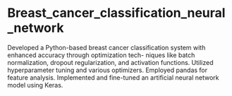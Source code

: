# Breast_cancer_classification_neural_network
Developed a Python-based breast cancer classification system with enhanced accuracy through optimization tech-
niques like batch normalization, dropout regularization, and activation functions.
Utilized hyperparameter tuning and various optimizers. Employed pandas for feature analysis. Implemented and
fine-tuned an artificial neural network model using Keras.
